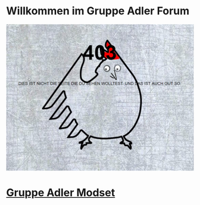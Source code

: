 # Willkommen im Gruppe Adler Forum

![img](./das-ist-nicht-die-seite.png)

# [Gruppe Adler Modset](/gruppe-adler-modset/)